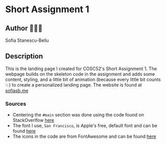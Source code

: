 # Short Assignment 1
## Author 👩🏻‍💻
Sofia Stanescu-Bellu

## Description
This is the landing page I created for COSC52's Short Assignment 1. The webpage builds on the skeleton code in the assignment and adds some content, styling, and a little bit of animation (because every little bit counts 💥) to create a personalized landing page. The website is found at [sofiasb.me](http://sofiasb.me)

### Sources
* Centering the `#main` section was done using the code found on StackOverlfow [here](https://stackoverflow.com/questions/20562860/how-do-i-vertically-center-an-h1-in-a-div)
* The font I use, `San Francisco`, is Apple's free, default font and can be found [here](https://developer.apple.com/fonts/)
* The icons in the code are from FontAwesome and can be found [here](https://fontawesome.com/v4.7.0/)
